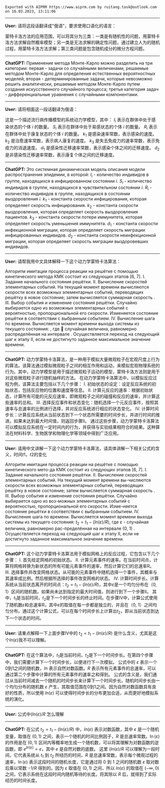 
```
Exported with AIPRM https://www.aiprm.com by ruitang.task@outlook.com on 16.03.2023, 13:11:06
```

---


**User:**
请将这段话翻译成"俄语"，要求使用口语化的语言： 

蒙特卡洛方法的应用范围，可以将其分为三类：一类是有随机性的问题，用蒙特卡洛方法求解自然概率模型；另一类是无法求解的确定性问题，通过建立人为的随机过程，用蒙特卡洛方法求解；第三类问题是包含随机成分的微分方程问题。

---

**ChatGPT:**
Применение метода Монте-Карло можно разделить на три категории: первая - задачи со случайными величинами, решаемые методом Монте-Карло для определения естественных вероятностных моделей; вторая - детерминированные задачи, которые невозможно решить аналитически, решаемые методом Монте-Карло путем создания искусственного случайного процесса; третья категория задач - дифференциальные уравнения с случайными компонентами.

---

**User:**
请将相面这一段话翻译为俄语：

这是一个描述流行病传播模型的系统动力学模型，其中：
$I_i$ 表示在群体中处于感染状态的个体 $i$ 的数量。
$S_i$ 表示在群体中处于易感状态的个体 $i$ 的数量。
$R_i$ 表示在群体中处于康复状态的个体 $i$ 的数量。
$k_1$ 是感染速率常数，表示感染的速度。
$k_2$ 是治愈速率常数，表示病人康复的速度。
$k_3$ 是失去免疫力的速率常数，表示免疫力的消退速度。
$d_1$ 是感染性迁移速率常数，表示感染个体之间的迁移速度。
$d_2$ 是非感染性迁移速率常数，表示康复个体之间的迁移速度。

---

**ChatGPT:**
Это системная динамическая модель описания модели распространения эпидемии, в которой:
$I_i$ - количество индивидов в группе, находящихся в инфицированном состоянии $i$.
$S_i$ - количество индивидов в группе, находящихся в чувствительном состоянии $i$.
$R_i$ - количество индивидов в группе, находящихся в состоянии выздоровления $i$.
$k_1$ - константа скорости инфицирования, которая определяет скорость инфицирования.
$k_2$ - константа скорости выздоровления, которая определяет скорость выздоровления пациентов.
$k_3$ - константа скорости потери иммунитета, которая определяет скорость уменьшения иммунитета.
$d_1$ - константа скорости инфекционной миграции, которая определяет скорость миграции инфицированных индивидов.
$d_2$ - константа скорости неинфекционной миграции, которая определяет скорость миграции выздоровевших индивидов.

---

**User:**
请帮我用中文具体解释一下这个动力学蒙特卡洛算法：

Алгоритм имитации процесса реакции на решётке с помощью кинетического метода КМК состоит из следующих этапов [6, 7].
I. Задание начального состояния решётки.
II. Вычисление скоростей элементарных событий. На текущий момент времени   вычисляются скорости всех возможных элементарных событий, переводящих решётку в новое состояние; затем вычисляется суммарная скорость  .
III. Выбор события и изменение состояния решётки. Случайно выбирается одно из возможных элементарных событий с вероятностью, пропорциональной его скорости. Изменяется состояние решётки в соответствии с выбранным событием.
IV. Вычисление шага по времени. Вычисляется момент времени   выхода системы из текущего состояния:  , где    случайная величина, равномерно распределённая на интервале  . Осуществляется переход на следующий шаг к этапу II, если не достигнуто заданное максимальное значение времени.


---

**ChatGPT:**
动力学蒙特卡洛算法，是一种用于模拟大量微观粒子在宏观尺度上行为的算法。该算法通过模拟微观粒子之间的相互作用和运动，来模拟宏观物理系统的行为。其中，动力学模型是用于描述微观粒子运动的模型，蒙特卡洛方法则是用于对这些微观粒子进行随机抽样的方法。
在动力学蒙特卡洛算法中，以模拟反应过程为例，该算法主要包括以下几个步骤：
I. 初始状态的设定：设定反应系统的初始状态，包括反应物的位置和速度等信息。
II. 计算元反应的速率：根据初始状态，计算所有可能的元反应速率，即微观粒子之间的碰撞和反应的速率，并计算这些速率的总和。
III. 选择反应事件和状态变化：随机选择一个元反应事件，按照其速率与总速率的比例进行选择，并对反应系统进行相应的状态变化。
IV. 计算时间步长：计算反应系统从当前状态到下一个状态所需要的时间步长，并进行时间的推进。如果未达到最大时间值，则返回步骤II。
通过这些步骤，动力学蒙特卡洛算法可以模拟反应系统在一定时间内的行为，并获得与实验结果相符合的结果。这种算法在材料科学、生物医学和物理化学等领域中得到广泛应用。

---

**User:**
请用中文讲解一下这个动力学蒙特卡洛算法，请具体讲解一下相关公式的含义，时间$t1$，$t2$的变化

Алгоритм имитации процесса реакции на решётке с помощью кинетического мето-да КМК состоит из следующих этапов [6, 7].
I. Задание начального состояния решётки.
II. Вычисление скоростей элементарных событий. На текущий момент времени   вы-числяются скорости всех возможных элементарных событий, переводящих решётку в новое состояние; затем вычисляется суммарная скорость  .
III. Выбор события и изменение состояния решётки. Случайно выбирается одно из воз-можных элементарных событий с вероятностью, пропорциональной его скорости. Изме-няется состояние решётки в соответствии с выбранным событием.
IV. Вычисление шага по времени. Вычисляется момент времени   выхода системы из текущего состояния:  $t_{2} = t_{1} - (ln(\varepsilon) / R)$, где $\varepsilon$ - случайная величина, равномерно рас-пределённая на интервале (0, 1) . Осуществляется переход на следующий шаг к этапу II, если не достигнуто заданное максимальное значение времени.


---

**ChatGPT:**
这个动力学蒙特卡洛算法用于模拟网格上的反应过程，它包含以下几个步骤：
I. 首先给定网格的初始状态。
II. 计算元素事件的速率。在当前时间点，计算将网格转换为新状态的所有可能元素事件的速率，然后计算它们的总速率R。
III. 选择事件并改变网格状态。从可能的元素事件中随机选择一个事件，其概率与其速率成比例。然后根据所选择的事件改变网格的状态。
IV. 计算时间步长。计算系统从当前状态离开的时间点：$t_{2} = t_{1} - (ln(\varepsilon) / R)$，其中$\varepsilon$是一个均匀分布在（0, 1）区间的随机数。如果尚未达到指定的最大时间值，则进行到下一个步骤II。
其中，$t_{1}$是当前时间，$t_{2}$是下一个时间步长的终止时间。在步骤IV中，计算公式使用了随机数$\varepsilon$和总速率R，其中$\varepsilon$的取值在每一步都是独立的，并且在（0, 1）之间均匀分布。通过这个计算公式，可以在每个时间步长上计算出$t_{2}$，即从当前状态到达下一个状态的时间。

---

**User:**
请重点解释一下上面步骤IV中的 $t_{2} = t_{1} - (ln(\varepsilon) / R)$ 是什么含义，尤其是这个$ln(\varepsilon)$我不可以理解。

---

**ChatGPT:**
在这个算法中，$t_1$是当前时间，$t_2$是下一个时间步长。在第四个步骤中，我们需要计算下一个时间步长，以便进行下一次模拟。
公式中的 $\varepsilon$ 表示一个0到1之间的随机数，$ln$ 表示自然对数函数。$R$ 表示所有元素事件的总速率，可以通过第二个步骤中计算的所有元素事件的速率之和得到。
公式的含义是，我们通过从当前时间减去一个随机的时间步长来计算下一个时间步长。随机时间步长由一个均匀分布的随机数 $\varepsilon$ 产生，其取值范围在0到1之间。因为自然对数函数具有良好的性质，所以使用 $ln(\varepsilon)$ 可以使得时间步长的分布更加合适，从而更好地模拟系统的演化。

---

**User:**
公式中$(ln(\varepsilon) / R$ 怎么理解

---

**ChatGPT:**
在公式 $t_{2} = t_{1} - (ln(\varepsilon) / R)$ 中，$ln(\varepsilon)$ 表示对数函数，其中 $\varepsilon$ 是一个随机变量，取值在 $(0, 1)$ 之间，表示一个随机的时间比例因子，$R$ 是总速率常数。$\ln(\varepsilon)$ 的作用是在 $(0, 1)$ 区间内等概率地生成一个随机数，可以将其理解为对数函数的逆函数，即 $e^{ln(\varepsilon)} = \varepsilon$，其中 $e$ 是自然对数的底数。
这里 $(ln(\varepsilon) / R$ 可以理解为一段时间，它代表系统从 $t_{1}$ 到 $t_{2}$ 所经历的时间，$R$ 是总速率常数，表示每个微观过程的速率，$\ln(\varepsilon)$ 表示这段时间的随机长度，它是通过将 $0$ 到 $1$ 之间的随机数 $\varepsilon$ 取对数后乘以常数 $-1/R$ 得到的。因为 $\varepsilon$ 取值在 $(0, 1)$ 之间，所以 $ln(\varepsilon)$ 的取值在 $(-\infty, 0)$ 之间，它表示系统在这段时间内随机等待的长度。将其除以 $R$ 后，就得到了实际经历的时间长度。